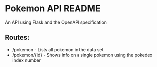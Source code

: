 # Pokemon API README

An API using Flask and the OpenAPI specification

## Routes:
- /pokemon - Lists all pokemon in the data set
- /pokemon/{id} - Shows info on a single pokemon using the pokedex index number